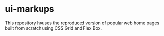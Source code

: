 # ui-markups

This repository houses the reproduced version of popular web home pages built from scratch using CSS Grid and Flex Box.
